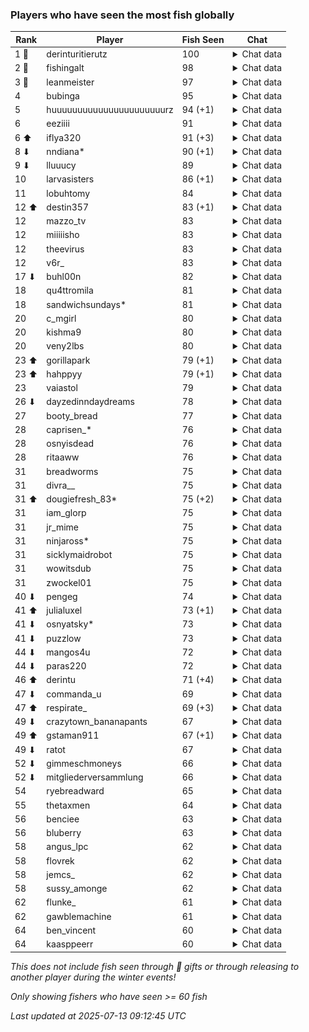 ### Players who have seen the most fish globally
| Rank | Player | Fish Seen | Chat |
|------|--------|-----------|-------|
| 1 🥇  | derinturitierutz  | 100 | <details> <summary>Chat data</summary> ![breadworms](https://raw.githubusercontent.com/blableblup/gofish/main/images/players/breadworms.png) 99  ![psp1g](https://raw.githubusercontent.com/blableblup/gofish/main/images/players/psp1g.png) 16  ![swormbeard](https://raw.githubusercontent.com/blableblup/gofish/main/images/players/swormbeard.png) 17  </details>|
| 2 🥈  | fishingalt  | 98 | <details> <summary>Chat data</summary> ![breadworms](https://raw.githubusercontent.com/blableblup/gofish/main/images/players/breadworms.png) 98  </details>|
| 3 🥉  | leanmeister  | 97 | <details> <summary>Chat data</summary> ![breadworms](https://raw.githubusercontent.com/blableblup/gofish/main/images/players/breadworms.png) 95  ![julialuxel](https://raw.githubusercontent.com/blableblup/gofish/main/images/players/julialuxel.png) 5  ![leanmeister](https://raw.githubusercontent.com/blableblup/gofish/main/images/players/leanmeister.png) 2  ![omie](https://raw.githubusercontent.com/blableblup/gofish/main/images/players/omie.png) 2  ![swormbeard](https://raw.githubusercontent.com/blableblup/gofish/main/images/players/swormbeard.png) 28  ![vaiastol](https://raw.githubusercontent.com/blableblup/gofish/main/images/players/vaiastol.png) 60  </details>|
| 4  | bubinga  | 95 | <details> <summary>Chat data</summary> ![aquaismissing](https://raw.githubusercontent.com/blableblup/gofish/main/images/players/aquaismissing.png) 20  ![breadworms](https://raw.githubusercontent.com/blableblup/gofish/main/images/players/breadworms.png) 8  ![julialuxel](https://raw.githubusercontent.com/blableblup/gofish/main/images/players/julialuxel.png) 1  ![psp1g](https://raw.githubusercontent.com/blableblup/gofish/main/images/players/psp1g.png) 73  ![vaiastol](https://raw.githubusercontent.com/blableblup/gofish/main/images/players/vaiastol.png) 25  ![wuh6](https://raw.githubusercontent.com/blableblup/gofish/main/images/players/wuh6.png) 83  ![yopego](https://raw.githubusercontent.com/blableblup/gofish/main/images/players/yopego.png) 1  </details>|
| 5  | huuuuuuuuuuuuuuuuuuuuuurz  | 94 (+1) | <details> <summary>Chat data</summary> ![breadworms](https://raw.githubusercontent.com/blableblup/gofish/main/images/players/breadworms.png) 3  ![dizzy](https://raw.githubusercontent.com/blableblup/gofish/main/images/players/dizzy.png) 4  ![psp1g](https://raw.githubusercontent.com/blableblup/gofish/main/images/players/psp1g.png) 79  ![wuh6](https://raw.githubusercontent.com/blableblup/gofish/main/images/players/wuh6.png) 76  </details>|
| 6  | eeziiii  | 91 | <details> <summary>Chat data</summary> ![breadworms](https://raw.githubusercontent.com/blableblup/gofish/main/images/players/breadworms.png) 4  ![psp1g](https://raw.githubusercontent.com/blableblup/gofish/main/images/players/psp1g.png) 58  ![wuh6](https://raw.githubusercontent.com/blableblup/gofish/main/images/players/wuh6.png) 87  </details>|
| 6 ⬆ | iflya320  | 91 (+3) | <details> <summary>Chat data</summary> ![breadworms](https://raw.githubusercontent.com/blableblup/gofish/main/images/players/breadworms.png) 6  ![psp1g](https://raw.githubusercontent.com/blableblup/gofish/main/images/players/psp1g.png) 57  ![wuh6](https://raw.githubusercontent.com/blableblup/gofish/main/images/players/wuh6.png) 85  </details>|
| 8 ⬇ | nndiana*  | 90 (+1) | <details> <summary>Chat data</summary> ![psp1g](https://raw.githubusercontent.com/blableblup/gofish/main/images/players/psp1g.png) 82  ![wuh6](https://raw.githubusercontent.com/blableblup/gofish/main/images/players/wuh6.png) 71  </details>|
| 9 ⬇ | lluuucy  | 89 | <details> <summary>Chat data</summary> ![breadworms](https://raw.githubusercontent.com/blableblup/gofish/main/images/players/breadworms.png) 89  ![julialuxel](https://raw.githubusercontent.com/blableblup/gofish/main/images/players/julialuxel.png) 21  ![swormbeard](https://raw.githubusercontent.com/blableblup/gofish/main/images/players/swormbeard.png) 15  ![wuh6](https://raw.githubusercontent.com/blableblup/gofish/main/images/players/wuh6.png) 15  </details>|
| 10  | larvasisters  | 86 (+1) | <details> <summary>Chat data</summary> ![6daves](https://raw.githubusercontent.com/blableblup/gofish/main/images/players/6daves.png) 1  ![ajspyman](https://raw.githubusercontent.com/blableblup/gofish/main/images/players/ajspyman.png) 1  ![aquaismissing](https://raw.githubusercontent.com/blableblup/gofish/main/images/players/aquaismissing.png) 1  ![breadworms](https://raw.githubusercontent.com/blableblup/gofish/main/images/players/breadworms.png) 83  ![coolishdanker](https://raw.githubusercontent.com/blableblup/gofish/main/images/players/coolishdanker.png) 1  ![d_egree](https://raw.githubusercontent.com/blableblup/gofish/main/images/players/d_egree.png) 7  ![deme](https://raw.githubusercontent.com/blableblup/gofish/main/images/players/deme.png) 1  ![dizzy](https://raw.githubusercontent.com/blableblup/gofish/main/images/players/dizzy.png) 1  ![e1llas](https://raw.githubusercontent.com/blableblup/gofish/main/images/players/e1llas.png) 1  ![jellyuh](https://raw.githubusercontent.com/blableblup/gofish/main/images/players/jellyuh.png) 1  ![julialuxel](https://raw.githubusercontent.com/blableblup/gofish/main/images/players/julialuxel.png) 2  ![keeki_chan](https://raw.githubusercontent.com/blableblup/gofish/main/images/players/keeki_chan.png) 1  ![larvasisters](https://raw.githubusercontent.com/blableblup/gofish/main/images/players/larvasisters.png) 1  ![leanmeister](https://raw.githubusercontent.com/blableblup/gofish/main/images/players/leanmeister.png) 1  ![mylifeislul](https://raw.githubusercontent.com/blableblup/gofish/main/images/players/mylifeislul.png) 1  ![paras220](https://raw.githubusercontent.com/blableblup/gofish/main/images/players/paras220.png) 1  ![pokirule](https://raw.githubusercontent.com/blableblup/gofish/main/images/players/pokirule.png) 1  ![psp1g](https://raw.githubusercontent.com/blableblup/gofish/main/images/players/psp1g.png) 4  ![ryanpotat](https://raw.githubusercontent.com/blableblup/gofish/main/images/players/ryanpotat.png) 1  ![sukoxi](https://raw.githubusercontent.com/blableblup/gofish/main/images/players/sukoxi.png) 1  ![swormbeard](https://raw.githubusercontent.com/blableblup/gofish/main/images/players/swormbeard.png) 8  ![tipicogato](https://raw.githubusercontent.com/blableblup/gofish/main/images/players/tipicogato.png) 1  ![vaiastol](https://raw.githubusercontent.com/blableblup/gofish/main/images/players/vaiastol.png) 22  ![wuh6](https://raw.githubusercontent.com/blableblup/gofish/main/images/players/wuh6.png) 4  ![yopego](https://raw.githubusercontent.com/blableblup/gofish/main/images/players/yopego.png) 1  </details>|
| 11  | lobuhtomy  | 84 | <details> <summary>Chat data</summary> ![breadworms](https://raw.githubusercontent.com/blableblup/gofish/main/images/players/breadworms.png) 38  ![dizzy](https://raw.githubusercontent.com/blableblup/gofish/main/images/players/dizzy.png) 1  ![ovrht](https://raw.githubusercontent.com/blableblup/gofish/main/images/players/ovrht.png) 7  ![psp1g](https://raw.githubusercontent.com/blableblup/gofish/main/images/players/psp1g.png) 67  ![wuh6](https://raw.githubusercontent.com/blableblup/gofish/main/images/players/wuh6.png) 62  </details>|
| 12 ⬆ | destin357  | 83 (+1) | <details> <summary>Chat data</summary> ![breadworms](https://raw.githubusercontent.com/blableblup/gofish/main/images/players/breadworms.png) 83  ![leanmeister](https://raw.githubusercontent.com/blableblup/gofish/main/images/players/leanmeister.png) 2  ![swormbeard](https://raw.githubusercontent.com/blableblup/gofish/main/images/players/swormbeard.png) 1  </details>|
| 12  | mazzo_tv  | 83 | <details> <summary>Chat data</summary> ![breadworms](https://raw.githubusercontent.com/blableblup/gofish/main/images/players/breadworms.png) 1  ![psp1g](https://raw.githubusercontent.com/blableblup/gofish/main/images/players/psp1g.png) 72  ![wuh6](https://raw.githubusercontent.com/blableblup/gofish/main/images/players/wuh6.png) 50  </details>|
| 12  | miiiiisho  | 83 | <details> <summary>Chat data</summary> ![breadworms](https://raw.githubusercontent.com/blableblup/gofish/main/images/players/breadworms.png) 83  </details>|
| 12  | theevirus  | 83 | <details> <summary>Chat data</summary> ![breadworms](https://raw.githubusercontent.com/blableblup/gofish/main/images/players/breadworms.png) 6  ![psp1g](https://raw.githubusercontent.com/blableblup/gofish/main/images/players/psp1g.png) 60  ![wuh6](https://raw.githubusercontent.com/blableblup/gofish/main/images/players/wuh6.png) 74  </details>|
| 12  | v6r_  | 83 | <details> <summary>Chat data</summary> ![omie](https://raw.githubusercontent.com/blableblup/gofish/main/images/players/omie.png) 83  ![vaiastol](https://raw.githubusercontent.com/blableblup/gofish/main/images/players/vaiastol.png) 9  </details>|
| 17 ⬇ | buhl00n  | 82 | <details> <summary>Chat data</summary> ![dizzy](https://raw.githubusercontent.com/blableblup/gofish/main/images/players/dizzy.png) 82  </details>|
| 18  | qu4ttromila  | 81 | <details> <summary>Chat data</summary> ![breadworms](https://raw.githubusercontent.com/blableblup/gofish/main/images/players/breadworms.png) 81  </details>|
| 18  | sandwichsundays*  | 81 | <details> <summary>Chat data</summary> ![breadworms](https://raw.githubusercontent.com/blableblup/gofish/main/images/players/breadworms.png) 4  ![psp1g](https://raw.githubusercontent.com/blableblup/gofish/main/images/players/psp1g.png) 70  ![vaiastol](https://raw.githubusercontent.com/blableblup/gofish/main/images/players/vaiastol.png) 7  ![wuh6](https://raw.githubusercontent.com/blableblup/gofish/main/images/players/wuh6.png) 46  </details>|
| 20  | c_mgirl  | 80 | <details> <summary>Chat data</summary> ![breadworms](https://raw.githubusercontent.com/blableblup/gofish/main/images/players/breadworms.png) 79  ![jellyuh](https://raw.githubusercontent.com/blableblup/gofish/main/images/players/jellyuh.png) 1  ![julialuxel](https://raw.githubusercontent.com/blableblup/gofish/main/images/players/julialuxel.png) 1  ![swormbeard](https://raw.githubusercontent.com/blableblup/gofish/main/images/players/swormbeard.png) 6  </details>|
| 20  | kishma9  | 80 | <details> <summary>Chat data</summary> ![breadworms](https://raw.githubusercontent.com/blableblup/gofish/main/images/players/breadworms.png) 77  ![jellyuh](https://raw.githubusercontent.com/blableblup/gofish/main/images/players/jellyuh.png) 1  ![julialuxel](https://raw.githubusercontent.com/blableblup/gofish/main/images/players/julialuxel.png) 2  ![larvasisters](https://raw.githubusercontent.com/blableblup/gofish/main/images/players/larvasisters.png) 1  ![swormbeard](https://raw.githubusercontent.com/blableblup/gofish/main/images/players/swormbeard.png) 13  </details>|
| 20  | veny2lbs  | 80 | <details> <summary>Chat data</summary> ![psp1g](https://raw.githubusercontent.com/blableblup/gofish/main/images/players/psp1g.png) 58  ![wuh6](https://raw.githubusercontent.com/blableblup/gofish/main/images/players/wuh6.png) 72  </details>|
| 23 ⬆ | gorillapark  | 79 (+1) | <details> <summary>Chat data</summary> ![psp1g](https://raw.githubusercontent.com/blableblup/gofish/main/images/players/psp1g.png) 64  ![wuh6](https://raw.githubusercontent.com/blableblup/gofish/main/images/players/wuh6.png) 63  </details>|
| 23 ⬆ | hahppyy  | 79 (+1) | <details> <summary>Chat data</summary> ![julialuxel](https://raw.githubusercontent.com/blableblup/gofish/main/images/players/julialuxel.png) 30  ![psp1g](https://raw.githubusercontent.com/blableblup/gofish/main/images/players/psp1g.png) 46  ![vaiastol](https://raw.githubusercontent.com/blableblup/gofish/main/images/players/vaiastol.png) 77  </details>|
| 23  | vaiastol  | 79 | <details> <summary>Chat data</summary> ![breadworms](https://raw.githubusercontent.com/blableblup/gofish/main/images/players/breadworms.png) 45  ![psp1g](https://raw.githubusercontent.com/blableblup/gofish/main/images/players/psp1g.png) 4  ![vaiastol](https://raw.githubusercontent.com/blableblup/gofish/main/images/players/vaiastol.png) 72  </details>|
| 26 ⬇ | dayzedinndaydreams  | 78 | <details> <summary>Chat data</summary> ![breadworms](https://raw.githubusercontent.com/blableblup/gofish/main/images/players/breadworms.png) 76  ![d_egree](https://raw.githubusercontent.com/blableblup/gofish/main/images/players/d_egree.png) 1  ![julialuxel](https://raw.githubusercontent.com/blableblup/gofish/main/images/players/julialuxel.png) 8  ![psp1g](https://raw.githubusercontent.com/blableblup/gofish/main/images/players/psp1g.png) 4  ![swormbeard](https://raw.githubusercontent.com/blableblup/gofish/main/images/players/swormbeard.png) 18  ![vaiastol](https://raw.githubusercontent.com/blableblup/gofish/main/images/players/vaiastol.png) 49  </details>|
| 27  | booty_bread  | 77 | <details> <summary>Chat data</summary> ![breadworms](https://raw.githubusercontent.com/blableblup/gofish/main/images/players/breadworms.png) 77  ![psp1g](https://raw.githubusercontent.com/blableblup/gofish/main/images/players/psp1g.png) 6  </details>|
| 28  | caprisen_*  | 76 | <details> <summary>Chat data</summary> ![breadworms](https://raw.githubusercontent.com/blableblup/gofish/main/images/players/breadworms.png) 3  ![psp1g](https://raw.githubusercontent.com/blableblup/gofish/main/images/players/psp1g.png) 71  ![wuh6](https://raw.githubusercontent.com/blableblup/gofish/main/images/players/wuh6.png) 49  </details>|
| 28  | osnyisdead  | 76 | <details> <summary>Chat data</summary> ![breadworms](https://raw.githubusercontent.com/blableblup/gofish/main/images/players/breadworms.png) 74  ![pokirule](https://raw.githubusercontent.com/blableblup/gofish/main/images/players/pokirule.png) 41  </details>|
| 28  | ritaaww  | 76 | <details> <summary>Chat data</summary> ![omie](https://raw.githubusercontent.com/blableblup/gofish/main/images/players/omie.png) 76  </details>|
| 31  | breadworms  | 75 | <details> <summary>Chat data</summary> ![6daves](https://raw.githubusercontent.com/blableblup/gofish/main/images/players/6daves.png) 1  ![ajspyman](https://raw.githubusercontent.com/blableblup/gofish/main/images/players/ajspyman.png) 1  ![breadworms](https://raw.githubusercontent.com/blableblup/gofish/main/images/players/breadworms.png) 75  ![dizzy](https://raw.githubusercontent.com/blableblup/gofish/main/images/players/dizzy.png) 1  ![omie](https://raw.githubusercontent.com/blableblup/gofish/main/images/players/omie.png) 1  ![xriggby](https://raw.githubusercontent.com/blableblup/gofish/main/images/players/xriggby.png) 1  </details>|
| 31  | divra__  | 75 | <details> <summary>Chat data</summary> ![breadworms](https://raw.githubusercontent.com/blableblup/gofish/main/images/players/breadworms.png) 55  ![psp1g](https://raw.githubusercontent.com/blableblup/gofish/main/images/players/psp1g.png) 63  ![vaiastol](https://raw.githubusercontent.com/blableblup/gofish/main/images/players/vaiastol.png) 52  </details>|
| 31 ⬆ | dougiefresh_83*  | 75 (+2) | <details> <summary>Chat data</summary> ![breadworms](https://raw.githubusercontent.com/blableblup/gofish/main/images/players/breadworms.png) 75  ![jellyuh](https://raw.githubusercontent.com/blableblup/gofish/main/images/players/jellyuh.png) 1  </details>|
| 31  | iam_glorp  | 75 | <details> <summary>Chat data</summary> ![dizzy](https://raw.githubusercontent.com/blableblup/gofish/main/images/players/dizzy.png) 75  </details>|
| 31  | jr_mime  | 75 | <details> <summary>Chat data</summary> ![breadworms](https://raw.githubusercontent.com/blableblup/gofish/main/images/players/breadworms.png) 22  ![psp1g](https://raw.githubusercontent.com/blableblup/gofish/main/images/players/psp1g.png) 71  ![vaiastol](https://raw.githubusercontent.com/blableblup/gofish/main/images/players/vaiastol.png) 12  ![wuh6](https://raw.githubusercontent.com/blableblup/gofish/main/images/players/wuh6.png) 31  ![yopego](https://raw.githubusercontent.com/blableblup/gofish/main/images/players/yopego.png) 6  </details>|
| 31  | ninjaross*  | 75 | <details> <summary>Chat data</summary> ![breadworms](https://raw.githubusercontent.com/blableblup/gofish/main/images/players/breadworms.png) 74  ![julialuxel](https://raw.githubusercontent.com/blableblup/gofish/main/images/players/julialuxel.png) 6  ![swormbeard](https://raw.githubusercontent.com/blableblup/gofish/main/images/players/swormbeard.png) 14  </details>|
| 31  | sicklymaidrobot  | 75 | <details> <summary>Chat data</summary> ![breadworms](https://raw.githubusercontent.com/blableblup/gofish/main/images/players/breadworms.png) 75  ![julialuxel](https://raw.githubusercontent.com/blableblup/gofish/main/images/players/julialuxel.png) 6  ![swormbeard](https://raw.githubusercontent.com/blableblup/gofish/main/images/players/swormbeard.png) 7  </details>|
| 31  | wowitsdub  | 75 | <details> <summary>Chat data</summary> ![psp1g](https://raw.githubusercontent.com/blableblup/gofish/main/images/players/psp1g.png) 38  ![wuh6](https://raw.githubusercontent.com/blableblup/gofish/main/images/players/wuh6.png) 73  </details>|
| 31  | zwockel01  | 75 | <details> <summary>Chat data</summary> ![breadworms](https://raw.githubusercontent.com/blableblup/gofish/main/images/players/breadworms.png) 5  ![dizzy](https://raw.githubusercontent.com/blableblup/gofish/main/images/players/dizzy.png) 3  ![psp1g](https://raw.githubusercontent.com/blableblup/gofish/main/images/players/psp1g.png) 69  ![wuh6](https://raw.githubusercontent.com/blableblup/gofish/main/images/players/wuh6.png) 31  </details>|
| 40 ⬇ | pengeg  | 74 | <details> <summary>Chat data</summary> ![aquaismissing](https://raw.githubusercontent.com/blableblup/gofish/main/images/players/aquaismissing.png) 1  ![breadworms](https://raw.githubusercontent.com/blableblup/gofish/main/images/players/breadworms.png) 5  ![psp1g](https://raw.githubusercontent.com/blableblup/gofish/main/images/players/psp1g.png) 67  ![vaiastol](https://raw.githubusercontent.com/blableblup/gofish/main/images/players/vaiastol.png) 47  </details>|
| 41 ⬆ | julialuxel  | 73 (+1) | <details> <summary>Chat data</summary> ![breadworms](https://raw.githubusercontent.com/blableblup/gofish/main/images/players/breadworms.png) 64  ![d_egree](https://raw.githubusercontent.com/blableblup/gofish/main/images/players/d_egree.png) 1  ![dizzy](https://raw.githubusercontent.com/blableblup/gofish/main/images/players/dizzy.png) 5  ![julialuxel](https://raw.githubusercontent.com/blableblup/gofish/main/images/players/julialuxel.png) 33  ![psp1g](https://raw.githubusercontent.com/blableblup/gofish/main/images/players/psp1g.png) 4  ![swormbeard](https://raw.githubusercontent.com/blableblup/gofish/main/images/players/swormbeard.png) 4  ![vaiastol](https://raw.githubusercontent.com/blableblup/gofish/main/images/players/vaiastol.png) 34  ![wuh6](https://raw.githubusercontent.com/blableblup/gofish/main/images/players/wuh6.png) 1  </details>|
| 41 ⬇ | osnyatsky*  | 73 | <details> <summary>Chat data</summary> ![breadworms](https://raw.githubusercontent.com/blableblup/gofish/main/images/players/breadworms.png) 73  </details>|
| 41 ⬇ | puzzlow  | 73 | <details> <summary>Chat data</summary> ![breadworms](https://raw.githubusercontent.com/blableblup/gofish/main/images/players/breadworms.png) 73  ![julialuxel](https://raw.githubusercontent.com/blableblup/gofish/main/images/players/julialuxel.png) 8  </details>|
| 44 ⬇ | mangos4u  | 72 | <details> <summary>Chat data</summary> ![breadworms](https://raw.githubusercontent.com/blableblup/gofish/main/images/players/breadworms.png) 11  ![dizzy](https://raw.githubusercontent.com/blableblup/gofish/main/images/players/dizzy.png) 11  ![julialuxel](https://raw.githubusercontent.com/blableblup/gofish/main/images/players/julialuxel.png) 1  ![omie](https://raw.githubusercontent.com/blableblup/gofish/main/images/players/omie.png) 72  ![wuh6](https://raw.githubusercontent.com/blableblup/gofish/main/images/players/wuh6.png) 1  </details>|
| 44 ⬇ | paras220  | 72 | <details> <summary>Chat data</summary> ![breadworms](https://raw.githubusercontent.com/blableblup/gofish/main/images/players/breadworms.png) 72  ![julialuxel](https://raw.githubusercontent.com/blableblup/gofish/main/images/players/julialuxel.png) 4  ![paras220](https://raw.githubusercontent.com/blableblup/gofish/main/images/players/paras220.png) 2  </details>|
| 46 ⬆ | derintu  | 71 (+4) | <details> <summary>Chat data</summary> ![breadworms](https://raw.githubusercontent.com/blableblup/gofish/main/images/players/breadworms.png) 69  ![swormbeard](https://raw.githubusercontent.com/blableblup/gofish/main/images/players/swormbeard.png) 24  </details>|
| 47 ⬇ | commanda_u  | 69 | <details> <summary>Chat data</summary> ![deme](https://raw.githubusercontent.com/blableblup/gofish/main/images/players/deme.png) 4  ![psp1g](https://raw.githubusercontent.com/blableblup/gofish/main/images/players/psp1g.png) 61  ![wuh6](https://raw.githubusercontent.com/blableblup/gofish/main/images/players/wuh6.png) 51  </details>|
| 47 ⬆ | respirate_  | 69 (+3) | <details> <summary>Chat data</summary> ![ajspyman](https://raw.githubusercontent.com/blableblup/gofish/main/images/players/ajspyman.png) 2  ![breadworms](https://raw.githubusercontent.com/blableblup/gofish/main/images/players/breadworms.png) 67  ![dizzy](https://raw.githubusercontent.com/blableblup/gofish/main/images/players/dizzy.png) 26  ![julialuxel](https://raw.githubusercontent.com/blableblup/gofish/main/images/players/julialuxel.png) 1  ![omie](https://raw.githubusercontent.com/blableblup/gofish/main/images/players/omie.png) 21  ![psp1g](https://raw.githubusercontent.com/blableblup/gofish/main/images/players/psp1g.png) 13  ![ryanpotat](https://raw.githubusercontent.com/blableblup/gofish/main/images/players/ryanpotat.png) 12  ![swormbeard](https://raw.githubusercontent.com/blableblup/gofish/main/images/players/swormbeard.png) 29  ![vaiastol](https://raw.githubusercontent.com/blableblup/gofish/main/images/players/vaiastol.png) 6  </details>|
| 49 ⬇ | crazytown_bananapants  | 67 | <details> <summary>Chat data</summary> ![breadworms](https://raw.githubusercontent.com/blableblup/gofish/main/images/players/breadworms.png) 67  </details>|
| 49 ⬆ | gstaman911  | 67 (+1) | <details> <summary>Chat data</summary> ![breadworms](https://raw.githubusercontent.com/blableblup/gofish/main/images/players/breadworms.png) 67  </details>|
| 49 ⬇ | ratot  | 67 | <details> <summary>Chat data</summary> ![breadworms](https://raw.githubusercontent.com/blableblup/gofish/main/images/players/breadworms.png) 4  ![psp1g](https://raw.githubusercontent.com/blableblup/gofish/main/images/players/psp1g.png) 65  ![wuh6](https://raw.githubusercontent.com/blableblup/gofish/main/images/players/wuh6.png) 29  </details>|
| 52 ⬇ | gimmeschmoneys  | 66 | <details> <summary>Chat data</summary> ![breadworms](https://raw.githubusercontent.com/blableblup/gofish/main/images/players/breadworms.png) 17  ![dizzy](https://raw.githubusercontent.com/blableblup/gofish/main/images/players/dizzy.png) 64  </details>|
| 52 ⬇ | mitgliederversammlung  | 66 | <details> <summary>Chat data</summary> ![breadworms](https://raw.githubusercontent.com/blableblup/gofish/main/images/players/breadworms.png) 64  ![d_egree](https://raw.githubusercontent.com/blableblup/gofish/main/images/players/d_egree.png) 10  ![julialuxel](https://raw.githubusercontent.com/blableblup/gofish/main/images/players/julialuxel.png) 4  ![psp1g](https://raw.githubusercontent.com/blableblup/gofish/main/images/players/psp1g.png) 4  ![swormbeard](https://raw.githubusercontent.com/blableblup/gofish/main/images/players/swormbeard.png) 4  ![vaiastol](https://raw.githubusercontent.com/blableblup/gofish/main/images/players/vaiastol.png) 15  </details>|
| 54  | ryebreadward  | 65 | <details> <summary>Chat data</summary> ![breadworms](https://raw.githubusercontent.com/blableblup/gofish/main/images/players/breadworms.png) 65  ![julialuxel](https://raw.githubusercontent.com/blableblup/gofish/main/images/players/julialuxel.png) 12  </details>|
| 55  | thetaxmen  | 64 | <details> <summary>Chat data</summary> ![breadworms](https://raw.githubusercontent.com/blableblup/gofish/main/images/players/breadworms.png) 1  ![psp1g](https://raw.githubusercontent.com/blableblup/gofish/main/images/players/psp1g.png) 43  ![vaiastol](https://raw.githubusercontent.com/blableblup/gofish/main/images/players/vaiastol.png) 1  ![wuh6](https://raw.githubusercontent.com/blableblup/gofish/main/images/players/wuh6.png) 46  </details>|
| 56  | benciee  | 63 | <details> <summary>Chat data</summary> ![breadworms](https://raw.githubusercontent.com/blableblup/gofish/main/images/players/breadworms.png) 4  ![psp1g](https://raw.githubusercontent.com/blableblup/gofish/main/images/players/psp1g.png) 56  ![wuh6](https://raw.githubusercontent.com/blableblup/gofish/main/images/players/wuh6.png) 35  </details>|
| 56  | bluberry  | 63 | <details> <summary>Chat data</summary> ![psp1g](https://raw.githubusercontent.com/blableblup/gofish/main/images/players/psp1g.png) 55  ![wuh6](https://raw.githubusercontent.com/blableblup/gofish/main/images/players/wuh6.png) 49  </details>|
| 58  | angus_lpc  | 62 | <details> <summary>Chat data</summary> ![psp1g](https://raw.githubusercontent.com/blableblup/gofish/main/images/players/psp1g.png) 62  </details>|
| 58  | flovrek  | 62 | <details> <summary>Chat data</summary> ![aquaismissing](https://raw.githubusercontent.com/blableblup/gofish/main/images/players/aquaismissing.png) 3  ![breadworms](https://raw.githubusercontent.com/blableblup/gofish/main/images/players/breadworms.png) 2  ![psp1g](https://raw.githubusercontent.com/blableblup/gofish/main/images/players/psp1g.png) 52  ![wuh6](https://raw.githubusercontent.com/blableblup/gofish/main/images/players/wuh6.png) 47  </details>|
| 58  | jemcs_  | 62 | <details> <summary>Chat data</summary> ![psp1g](https://raw.githubusercontent.com/blableblup/gofish/main/images/players/psp1g.png) 62  </details>|
| 58  | sussy_amonge  | 62 | <details> <summary>Chat data</summary> ![breadworms](https://raw.githubusercontent.com/blableblup/gofish/main/images/players/breadworms.png) 62  ![omie](https://raw.githubusercontent.com/blableblup/gofish/main/images/players/omie.png) 11  ![psp1g](https://raw.githubusercontent.com/blableblup/gofish/main/images/players/psp1g.png) 5  </details>|
| 62  | flunke_  | 61 | <details> <summary>Chat data</summary> ![dizzy](https://raw.githubusercontent.com/blableblup/gofish/main/images/players/dizzy.png) 3  ![psp1g](https://raw.githubusercontent.com/blableblup/gofish/main/images/players/psp1g.png) 61  ![wuh6](https://raw.githubusercontent.com/blableblup/gofish/main/images/players/wuh6.png) 9  </details>|
| 62  | gawblemachine  | 61 | <details> <summary>Chat data</summary> ![breadworms](https://raw.githubusercontent.com/blableblup/gofish/main/images/players/breadworms.png) 61  ![julialuxel](https://raw.githubusercontent.com/blableblup/gofish/main/images/players/julialuxel.png) 2  ![larvasisters](https://raw.githubusercontent.com/blableblup/gofish/main/images/players/larvasisters.png) 1  ![leanmeister](https://raw.githubusercontent.com/blableblup/gofish/main/images/players/leanmeister.png) 2  ![swormbeard](https://raw.githubusercontent.com/blableblup/gofish/main/images/players/swormbeard.png) 3  </details>|
| 64  | ben_vincent  | 60 | <details> <summary>Chat data</summary> ![dizzy](https://raw.githubusercontent.com/blableblup/gofish/main/images/players/dizzy.png) 60  </details>|
| 64  | kaasppeerr  | 60 | <details> <summary>Chat data</summary> ![breadworms](https://raw.githubusercontent.com/blableblup/gofish/main/images/players/breadworms.png) 60  ![psp1g](https://raw.githubusercontent.com/blableblup/gofish/main/images/players/psp1g.png) 6  </details>|

_This does not include fish seen through 🎁 gifts or through releasing to another player during the winter events!_

_Only showing fishers who have seen >= 60 fish_

_Last updated at 2025-07-13 09:12:45 UTC_